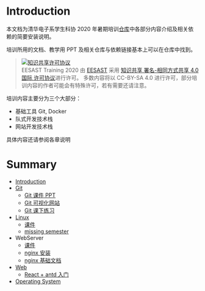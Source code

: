 # Introduction

本文档为清华电子系学生科协 2020 年暑期培训[仓库](https://github.com/eesast/training2020)中各部分内容介绍及相关依赖的简要安装说明。

培训所用的文档、教学用 PPT 及相关仓库与依赖链接基本上可以在仓库中找到。

> <a rel="license" href="http://creativecommons.org/licenses/by-sa/4.0/"><img alt="知识共享许可协议" style="border-width:0" src="https://i.creativecommons.org/l/by-sa/4.0/80x15.png" /></a><br /><span xmlns:dct="http://purl.org/dc/terms/" href="http://purl.org/dc/dcmitype/Text" property="dct:title" rel="dct:type">EESAST Training 2020</span> 由 <a xmlns:cc="http://creativecommons.org/ns#" href="https://github.com/eesast/training2020" property="cc:attributionName" rel="cc:attributionURL">EESAST</a> 采用 <a rel="license" href="http://creativecommons.org/licenses/by-sa/4.0/">知识共享 署名-相同方式共享 4.0 国际 许可协议</a>进行许可。
> 多数内容将以 CC-BY-SA 4.0 进行许可，部分培训内容的作者可能会有特殊许可，若有需要还请注意。

培训内容主要分为三个大部分：

- 基础工具 Git, Docker
- 队式开发技术栈
- 网站开发技术栈

具体内容还请参阅各章说明

# Summary

- [Introduction](./introduction.md)
- [Git](https://github.com/eesast/training2020/blob/master/docs/src/git/git.md)
  - [Git 课件 PPT](https://github.com/eesast/training2020/blob/master/basic_tool/git/git.pptx)
  - [Git 可视化网站](https://learngitbranching.js.org/)
  - [Git 课下练习](https://github.com/eesast/git-practice)
- [Linux](https://github.com/eesast/training2020/blob/master/docs/src/linux-webserver/linux.md)
  - [课件](https://github.com/eesast/training2020/blob/master/basic_tool/linux-webserver)
  - [missing semester](https://missing.csail.mit.edu/2020)
- WebServer
  - [课件](https://github.com/eesast/training2020/blob/master/basic_tool/linux-webserver)
  - [nginx 安装](https://www.digitalocean.com/community/tutorials/how-to-install-nginx-on-ubuntu-18-04)
  - [nginx 基础文档](https://nginx.org/en/docs/beginners_guide.html)
- [Web](https://github.com/eesast/training2020/blob/master/docs/src/web/web.md)
  - [React + antd 入门](https://github.com/eesast/training2020/blob/master/docs/src/web/react.md)
- [Operating System](https://github.com/eesast/training2020/blob/master/docs/src/OS/OS.md)
